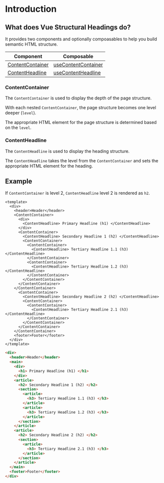
# Introduction

## What does Vue Structural Headings do?

It provides two components and optionally compoasables to help you build semantic HTML structure.

| Component | Composable |
| --- | --- |
| [ContentContainer](/components/content-container) | [useContentContainer](/composables/use-content-container) |
| [ContentHeadline](/components/content-headline) | [useContentHeadline](/composables/use-content-headline) |

### ContentContainer

The `ContentContainer` is used to display the depth of the page structure.

With each nested `ContentContainer`, the page structure becomes one level deeper (`level`).

The appropriate HTML element for the page structure is determined based on the `level`.

### ContentHeadline

The `ContentHeadline` is used to display the heading structure.

The `ContentHeadline` takes the level from the `ContentContainer` and sets the appropriate HTML element for the heading.

## Example

If `ContentContainer` is level 2, `ContentHeadline` level 2 is rendered as `h2`.

```vue
<template>
  <div>
    <header>Header</header>
    <ContentContainer>
      <div>
        <ContentHeadline> Primary Headline (h1) </ContentHeadline>
      </div>
      <ContentContainer>
        <ContentHeadline> Secondary Headline 1 (h2) </ContentHeadline>
        <ContentContainer>
          <ContentContainer>
            <ContentHeadline> Tertiary Headline 1.1 (h3) </ContentHeadline>
          </ContentContainer>
          <ContentContainer>
            <ContentHeadline> Tertiary Headline 1.2 (h3) </ContentHeadline>
          </ContentContainer>
        </ContentContainer>
      </ContentContainer>
    </ContentContainer>
      <ContentContainer>
        <ContentHeadline> Secondary Headline 2 (h2) </ContentHeadline>
        <ContentContainer>
          <ContentContainer>
            <ContentHeadline> Tertiary Headline 2.1 (h3) </ContentHeadline>
          </ContentContainer>
        </ContentContainer>
      </ContentContainer>
    </ContentContainer>
    <footer>Footer</footer>
  </div>
</template>
```

```html
<div>
  <header>Header</header>
  <main>
    <div>
      <h1> Primary Headline (h1) </h1>
    </div>
    <article>
      <h2> Secondary Headline 1 (h2) </h2>
      <section>
        <article>
          <h3> Tertiary Headline 1.1 (h3) </h3>
        </article>
        <article>
          <h3> Tertiary Headline 1.2 (h3) </h3>
        </article>
      </section>
    </article>
    <article>
      <h2> Secondary Headline 2 (h2) </h2>
      <section>
        <article>
          <h3> Tertiary Headline 2.1 (h3) </h3>
        </article>
      </section>
    </article>
  </main>
  <footer>Footer</footer>
</div>
```

